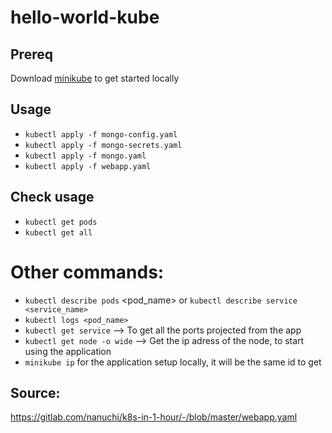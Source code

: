 # hello-world-kube

## Prereq
Download [minikube](https://minikube.sigs.k8s.io/docs/start/) to get started locally

## Usage

- `kubectl apply -f mongo-config.yaml ` 
- `kubectl apply -f mongo-secrets.yaml  `
- `kubectl apply -f mongo.yaml`  
- `kubectl apply -f webapp.yaml  `


## Check usage
-  `kubectl get pods`
-  `kubectl get all`

# Other commands:
- `kubectl describe pods` <pod_name> or `kubectl describe service <service_name>`
- `kubectl logs <pod_name>`
- `kubectl get service` --> To get all the ports projected from the app
- `kubectl get node -o wide` --> Get the ip adress of the node, to start using the application
- `minikube ip` for the application setup locally, it will be the same id to get


## Source:
https://gitlab.com/nanuchi/k8s-in-1-hour/-/blob/master/webapp.yaml
